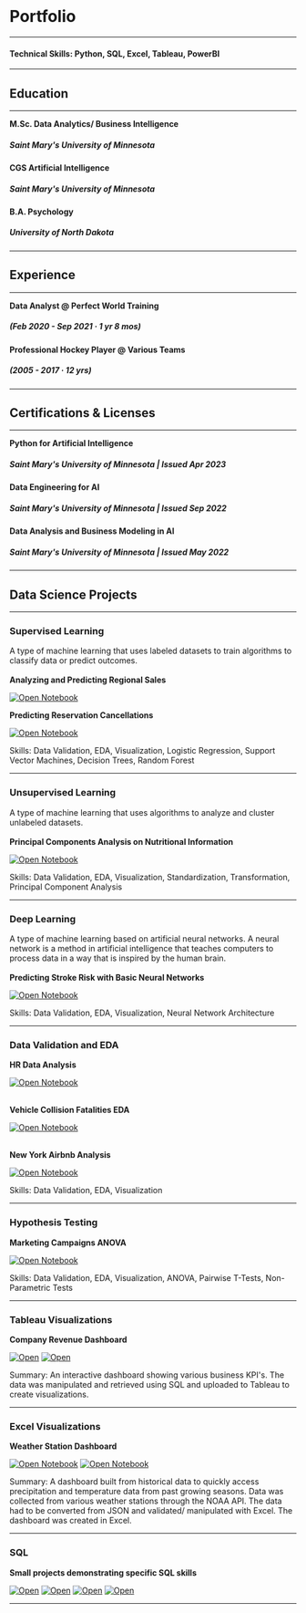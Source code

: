 <br>

# Portfolio
---
#### Technical Skills: Python, SQL, Excel, Tableau, PowerBI
---
## Education 
---

**M.Sc. Data Analytics/ Business Intelligence**
##### Saint Mary's University of Minnesota 
**CGS Artificial Intelligence**
##### Saint Mary's University of Minnesota
**B.A. Psychology**
##### University of North Dakota
---
## Experience
---

**Data Analyst @ Perfect World Training**  
##### (Feb 2020 - Sep 2021 · 1 yr 8 mos)
**Professional Hockey Player @ Various Teams**   
##### (2005 - 2017 · 12 yrs)

---
## Certifications & Licenses
---

**Python for Artificial Intelligence**
##### Saint Mary's University of Minnesota | Issued Apr 2023
**Data Engineering for AI**
##### Saint Mary's University of Minnesota | Issued Sep 2022
**Data Analysis and Business Modeling in AI**
##### Saint Mary's University of Minnesota | Issued May 2022

---
## Data Science Projects
---

### Supervised Learning
A type of machine learning that uses labeled datasets to train algorithms to classify data or predict outcomes.
<br><br>
**Analyzing and Predicting Regional Sales**

[![Open Notebook](https://img.shields.io/badge/Jupyter-Open_Notebook-blue?logo=Jupyter)](store.html)
<br>

**Predicting Reservation Cancellations**

[![Open Notebook](https://img.shields.io/badge/Jupyter-Open_Notebook-blue?logo=Jupyter)](Predicting_Cancelations1.html)
<br>

Skills: Data Validation, EDA, Visualization, Logistic Regression, Support Vector Machines, Decision Trees, Random Forest
<br>

---

### Unsupervised Learning
A type of machine learning that uses algorithms to analyze and cluster unlabeled datasets.
<br><br>
**Principal Components Analysis on Nutritional Information**

[![Open Notebook](https://img.shields.io/badge/Jupyter-Open_Notebook-blue?logo=Jupyter)](PCA1.html)
<br>

Skills: Data Validation, EDA, Visualization, Standardization, Transformation, Principal Component Analysis 
<br>

---

### Deep Learning
A type of machine learning based on artificial neural networks. A neural network is a method in artificial intelligence that teaches computers to process data in a way that is inspired by the human brain.
<br><br>
**Predicting Stroke Risk with Basic Neural Networks**

[![Open Notebook](https://img.shields.io/badge/Jupyter-Open_Notebook-blue?logo=Jupyter)](Pred_stroke.html)
<br>

Skills: Data Validation, EDA, Visualization, Neural Network Architecture
<br>

---

### Data Validation and EDA

**HR Data Analysis**

[![Open Notebook](https://img.shields.io/badge/Jupyter-Open_Notebook-blue?logo=Jupyter)](HR_A.html)
<br><br>

**Vehicle Collision Fatalities EDA**

[![Open Notebook](https://img.shields.io/badge/Jupyter-Open_Notebook-blue?logo=Jupyter)](Car_Fatality_Analysis.html)
<br><br>

**New York Airbnb Analysis**

[![Open Notebook](https://img.shields.io/badge/Jupyter-Open_Notebook-blue?logo=Jupyter)](NY_Airbnb.html)
<br>

Skills: Data Validation, EDA, Visualization
<br>

---

### Hypothesis Testing

**Marketing Campaigns ANOVA**

[![Open Notebook](https://img.shields.io/badge/Jupyter-Open_Notebook-blue?logo=Jupyter)](ANOVA.html)
<br>

Skills: Data Validation, EDA, Visualization, ANOVA, Pairwise T-Tests, Non- Parametric Tests
<br>

---

### Tableau Visualizations
**Company Revenue Dashboard**

[![Open](https://img.shields.io/badge/SQL-Open_Notebook-blue?logo=postgresql)](notebook_mp.html)      [![Open](https://img.shields.io/badge/Tableau-Open_Dashboard-blue?logo=Tableau)](Convenience_dash.pdf)

Summary: An interactive dashboard showing various business KPI's. The data was manipulated and retrieved using SQL and uploaded to Tableau to create visualizations.
<br>

---

### Excel Visualizations
**Weather Station Dashboard**

[![Open Notebook](https://img.shields.io/badge/Excel-Open_Outline-blue?logo=microsoftexcel)](Weather_Dash.pdf)      [![Open Notebook](https://img.shields.io/badge/Excel-Open_Dashboard-blue?logo=microsoftexcel)](weather_dash.pdf)

Summary: A dashboard built from historical data to quickly access precipitation and temperature data from past growing seasons. Data was collected from various weather stations through the NOAA API. The data had to be converted from JSON and validated/ manipulated with Excel. The dashboard was created in Excel.
<br>

---

### SQL 
**Small projects demonstrating specific SQL skills**

[![Open](https://img.shields.io/badge/SQL-Open_Notebook-blue?logo=postgresql)](/sql/SQL_SP.html) [![Open](https://img.shields.io/badge/SQL-Open_Notebook-blue?logo=postgresql)](/sql/SQL_Carbon.html) [![Open](https://img.shields.io/badge/SQL-Open_Notebook-blue?logo=postgresql)](/sql/SQL_bank.html) [![Open](https://img.shields.io/badge/SQL-Open_Notebook-blue?logo=postgresql)](/sql/notebook_mp.html)
<br>

---




